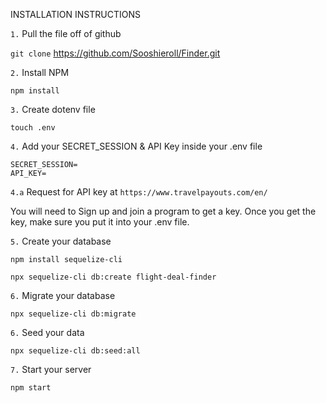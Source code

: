 INSTALLATION INSTRUCTIONS

`1.` Pull the file off of github

`git clone` https://github.com/Sooshieroll/Finder.git

`2.` Install NPM

```text
npm install
```

`3.` Create dotenv file

```text
touch .env
```

`4.` Add your SECRET_SESSION & API Key inside your .env file

```text
SECRET_SESSION=
API_KEY=
```
`4.a` Request for API key at `https://www.travelpayouts.com/en/`

You will need to Sign up and join a program to get a key. Once you get the key, make sure you put it into your .env file.

`5.` Create your database

```text
npm install sequelize-cli
```
```text
npx sequelize-cli db:create flight-deal-finder
```
`6.` Migrate your database

```text
npx sequelize-cli db:migrate
```

`6.` Seed your data

```text
npx sequelize-cli db:seed:all
```

`7.` Start your server
```text
npm start
```
